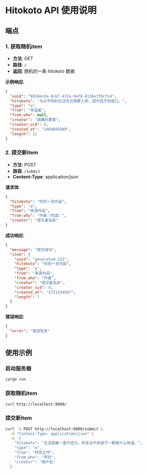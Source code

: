 # Hitokoto API 使用说明

## 端点

### 1. 获取随机item
- **方法**: GET
- **路径**: `/`
- **返回**: 随机的一条 hitokoto 数据

**示例响应**:
```json
{
  "uuid": "9818ecda-9cbf-4f2a-9af8-8136ef39cfcd",
  "hitokoto": "与众不同的生活方式很累人呢，因为找不到借口。",
  "type": "a",
  "from": "幸运星",
  "from_who": null,
  "creator": "跳舞的果果",
  "creator_uid": 0,
  "created_at": "1468605909",
  "length": 22
}
```

### 2. 提交新item
- **方法**: POST
- **路径**: `/submit`
- **Content-Type**: application/json

**请求体**:
```json
{
  "hitokoto": "你的一言内容",
  "type": "a",
  "from": "来源作品",
  "from_who": "作者（可选）",
  "creator": "提交者名称"
}
```

**成功响应**:
```json
{
  "message": "提交成功",
  "item": {
    "uuid": "generated-123",
    "hitokoto": "你的一言内容",
    "type": "a",
    "from": "来源作品",
    "from_who": "作者",
    "creator": "提交者名称",
    "creator_uid": 0,
    "created_at": "1721234567",
    "length": 7
  }
}
```

**错误响应**:
```json
{
  "error": "错误信息"
}
```

## 使用示例

### 启动服务器
```bash
cargo run
```

### 获取随机item
```bash
curl http://localhost:8000/
```

### 提交新item
```bash
curl -X POST http://localhost:8000/submit \
  -H "Content-Type: application/json" \
  -d '{
    "hitokoto": "生活就像一盒巧克力，你永远不知道下一颗是什么味道。",
    "type": "a",
    "from": "阿甘正传",
    "from_who": "阿甘",
    "creator": "用户名"
  }'
```
